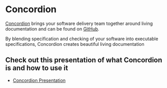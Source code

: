 # Concordion 

[Concordion](http://concordion.org) brings your software delivery team together around living documentation and can be found on [GitHub](http://github.com/concordion).

By blending specification and checking of your software into executable specifications, Concordion creates beautiful living documentation

## Check out this presentation of what Concordion is and how to use it
* [Concordion Presentation](ConcordionPresentation.md "c:run")